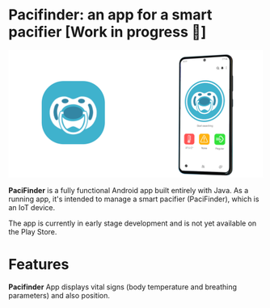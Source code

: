 # Pacifinder: an app for a smart pacifier  [Work in progress 🚧]
 
 <p align="center">
  <img width="700" src="docs/images/top.png">
</p>

**PaciFinder** is a fully functional Android app built entirely with Java. As a running app, it's intended to manage a smart pacifier (PaciFinder), which is an IoT device.

The app is currently in early stage development and is not yet available on the Play Store.

# Features
**Pacifinder** App displays vital signs (body temperature and breathing parameters) and also position.
